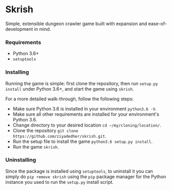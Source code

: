 # Skrish
Simple, extensible dungeon crawler game built with expansion and ease-of-development in mind.


### Requirements
* Python 3.6+
* `setuptools`

### Installing
Running the game is simple: first clone the repository, then run `setup.py install` under
Python 3.6+, and start the game using `skrish`.

For a more detailed walk-through, follow the following steps:
* Make sure Python 3.6 is installed in your environment `python3.6 -V`.
* Make sure all other requirements are installed for your environment's Python 3.6.
* Change directory to your desired location `cd ~/my/cloning/location/`.
* Clone the repository `git clone https://github.com/ziyadedher/skrish.git`.
* Run the setup file to install the game `python3.6 setup.py install`.
* Run the game `skrish`.

### Uninstalling
Since the package is installed using `setuptools`, to uninstall it you can simply do `pip remove skrish`
using the `pip` package manager for the Python instance you used to run the `setup.py` install script.